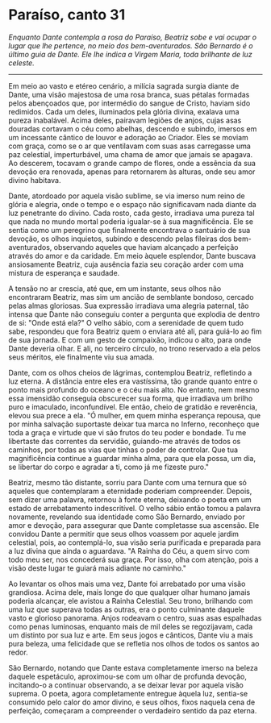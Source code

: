 # Paraíso, canto 31

_Enquanto Dante contempla a rosa do Paraíso, Beatriz sobe e vai ocupar o lugar que lhe pertence, no meio dos bem-aventurados. São Bernardo é o último guia de Dante. Ele lhe indica a Virgem Maria, toda brilhante de luz celeste._

---

Em meio ao vasto e etéreo cenário, a milícia sagrada surgia diante de Dante, uma visão majestosa de uma rosa branca, suas pétalas formadas pelos abençoados que, por intermédio do sangue de Cristo, haviam sido redimidos. Cada um deles, iluminados pela glória divina, exalava uma pureza inabalável. Acima deles, pairavam legiões de anjos, cujas asas douradas cortavam o céu como abelhas, descendo e subindo, imersos em um incessante cântico de louvor e adoração ao Criador. Eles se moviam com graça, como se o ar que ventilavam com suas asas carregasse uma paz celestial, imperturbável, uma chama de amor que jamais se apagava. Ao descerem, tocavam o grande campo de flores, onde a essência da sua devoção era renovada, apenas para retornarem às alturas, onde seu amor divino habitava.

Dante, atordoado por aquela visão sublime, se via imerso num reino de glória e alegria, onde o tempo e o espaço não significavam nada diante da luz penetrante do divino. Cada rosto, cada gesto, irradiava uma pureza tal que nada no mundo mortal poderia igualar-se à sua magnificência. Ele se sentia como um peregrino que finalmente encontrava o santuário de sua devoção, os olhos inquietos, subindo e descendo pelas fileiras dos bem-aventurados, observando aqueles que haviam alcançado a perfeição através do amor e da caridade. Em meio àquele esplendor, Dante buscava ansiosamente Beatriz, cuja ausência fazia seu coração arder com uma mistura de esperança e saudade.

A tensão no ar crescia, até que, em um instante, seus olhos não encontraram Beatriz, mas sim um ancião de semblante bondoso, cercado pelas almas gloriosas. Sua expressão irradiava uma alegria paternal, tão intensa que Dante não conseguiu conter a pergunta que explodia de dentro de si: "Onde está ela?" O velho sábio, com a serenidade de quem tudo sabe, respondeu que fora Beatriz quem o enviara até ali, para guiá-lo ao fim de sua jornada. E com um gesto de compaixão, indicou o alto, para onde Dante deveria olhar. E ali, no terceiro círculo, no trono reservado a ela pelos seus méritos, ele finalmente viu sua amada.

Dante, com os olhos cheios de lágrimas, contemplou Beatriz, refletindo a luz eterna. A distância entre eles era vastíssima, tão grande quanto entre o ponto mais profundo do oceano e o céu mais alto. No entanto, nem mesmo essa imensidão conseguia obscurecer sua forma, que irradiava um brilho puro e imaculado, inconfundível. Ele então, cheio de gratidão e reverência, elevou sua prece a ela. "Ó mulher, em quem minha esperança repousa, que por minha salvação suportaste deixar tua marca no Inferno, reconheço que toda a graça e virtude que vi são frutos do teu poder e bondade. Tu me libertaste das correntes da servidão, guiando-me através de todos os caminhos, por todas as vias que tinhas o poder de controlar. Que tua magnificência continue a guardar minha alma, para que ela possa, um dia, se libertar do corpo e agradar a ti, como já me fizeste puro."

Beatriz, mesmo tão distante, sorriu para Dante com uma ternura que só aqueles que contemplaram a eternidade poderiam compreender. Depois, sem dizer uma palavra, retornou à fonte eterna, deixando o poeta em um estado de arrebatamento indescritível. O velho sábio então tomou a palavra novamente, revelando sua identidade como São Bernardo, enviado por amor e devoção, para assegurar que Dante completasse sua ascensão. Ele convidou Dante a permitir que seus olhos voassem por aquele jardim celestial, pois, ao contemplá-lo, sua visão seria purificada e preparada para a luz divina que ainda o aguardava. "A Rainha do Céu, a quem sirvo com todo meu ser, nos concederá sua graça. Por isso, olha com atenção, pois a visão deste lugar te guiará mais adiante no caminho."

Ao levantar os olhos mais uma vez, Dante foi arrebatado por uma visão grandiosa. Acima dele, mais longe do que qualquer olhar humano jamais poderia alcançar, ele avistou a Rainha Celestial. Seu trono, brilhando com uma luz que superava todas as outras, era o ponto culminante daquele vasto e glorioso panorama. Anjos rodeavam o centro, suas asas espalhadas como penas luminosas, enquanto mais de mil deles se regozijavam, cada um distinto por sua luz e arte. Em seus jogos e cânticos, Dante viu a mais pura beleza, uma felicidade que se refletia nos olhos de todos os santos ao redor.

São Bernardo, notando que Dante estava completamente imerso na beleza daquele espetáculo, aproximou-se com um olhar de profunda devoção, incitando-o a continuar observando, a se deixar levar por aquela visão suprema. O poeta, agora completamente entregue àquela luz, sentia-se consumido pelo calor do amor divino, e seus olhos, fixos naquela cena de perfeição, começaram a compreender o verdadeiro sentido da paz eterna.